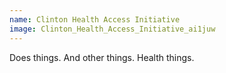 ```yaml
---
name: Clinton Health Access Initiative
image: Clinton_Health_Access_Initiative_ai1juw
---
```

Does things. And other things. Health things.
